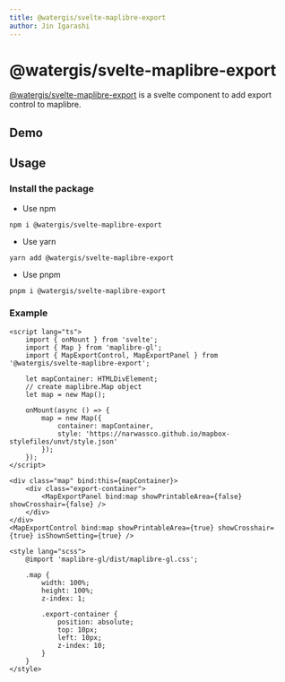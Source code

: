 ```yaml
---
title: @watergis/svelte-maplibre-export
author: Jin Igarashi
---
```


<script lang="ts">
	import ExportExample from "./Example.svelte";
</script>

# @watergis/svelte-maplibre-export

[@watergis/svelte-maplibre-export](https://github.com/watergis/svelte-maplibre-components/tree/main/packages/export) is a svelte component to add export control to maplibre.

## Demo

<ExportExample />

## Usage

### Install the package

- Use npm

```
npm i @watergis/svelte-maplibre-export
```

- Use yarn

```
yarn add @watergis/svelte-maplibre-export
```

- Use pnpm

```
pnpm i @watergis/svelte-maplibre-export
```

### Example

```svelte
<script lang="ts">
	import { onMount } from 'svelte';
	import { Map } from 'maplibre-gl';
	import { MapExportControl, MapExportPanel } from '@watergis/svelte-maplibre-export';

	let mapContainer: HTMLDivElement;
	// create maplibre.Map object
	let map = new Map();

	onMount(async () => {
		map = new Map({
			container: mapContainer,
			style: 'https://narwassco.github.io/mapbox-stylefiles/unvt/style.json'
		});
	});
</script>

<div class="map" bind:this={mapContainer}>
	<div class="export-container">
		<MapExportPanel bind:map showPrintableArea={false} showCrosshair={false} />
	</div>
</div>
<MapExportControl bind:map showPrintableArea={true} showCrosshair={true} isShownSetting={true} />

<style lang="scss">
	@import 'maplibre-gl/dist/maplibre-gl.css';

	.map {
		width: 100%;
		height: 100%;
		z-index: 1;

		.export-container {
			position: absolute;
			top: 10px;
			left: 10px;
			z-index: 10;
		}
	}
</style>
```
